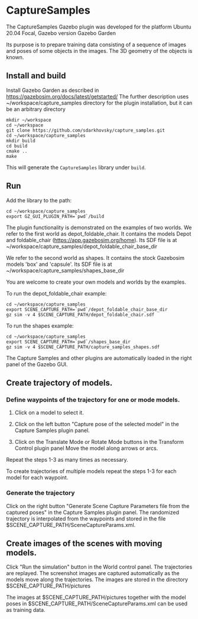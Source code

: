 # CaptureSamples

The CaptureSamples Gazebo plugin was developed for the platform Ubuntu 20.04 Focal, 
Gazebo version Gazebo Garden

Its purpose is to prepare training data consisting of a sequence of images and
poses of some objects in the images. The 3D geometry of the objects is known.

## Install and build

Install Gazebo Garden as described in https://gazebosim.org/docs/latest/getstarted/
The further description uses ~/workspace/capture_samples directory for the plugin 
installation, but it can be an arbitrary directory 

~~~
mkdir ~/workspace
cd ~/workspace
git clone https://github.com/sdarkhovsky/capture_samples.git
cd ~/workspace/capture_samples
mkdir build
cd build
cmake ..
make
~~~

This will generate the `CaptureSamples` library under `build`.

## Run

Add the library to the path:
~~~
cd ~/workspace/capture_samples
export GZ_GUI_PLUGIN_PATH=`pwd`/build
~~~

The plugin functionality is demonstrated on the examples of two worlds.
We refer to the first world as depot_foldable_chair. It contains the models Depot and 
foldable_chair (https://app.gazebosim.org/home). Its SDF file is at
~/workspace/capture_samples/depot_foldable_chair_base_dir

We refer to the second world as shapes. It contains the stock Gazebosim models 'box' 
and 'capsule'. Its SDF file is at ~/workspace/capture_samples/shapes_base_dir

You are welcome to create your own models and worlds by the examples. 


To run the depot_foldable_chair example:
~~~
cd ~/workspace/capture_samples
export SCENE_CAPTURE_PATH=`pwd`/depot_foldable_chair_base_dir
gz sim -v 4 $SCENE_CAPTURE_PATH/depot_foldable_chair.sdf
~~~

To run the shapes example:
~~~
cd ~/workspace/capture_samples
export SCENE_CAPTURE_PATH=`pwd`/shapes_base_dir
gz sim -v 4 $SCENE_CAPTURE_PATH/capture_samples_shapes.sdf
~~~

The Capture Samples and other plugins are automatically loaded in the right panel
of the Gazebo GUI.

## Create trajectory of models. 

### Define waypoints of the trajectory for one or mode models.

1. Click on a model to select it.

2. Click on the left button "Capture pose of the selected model" in the Capture Samples
plugin panel.

3. Click on the Translate Mode or Rotate Mode buttons in the Transform Control plugin panel
Move the model along arrows or arcs.

Repeat the steps 1-3 as many times as necessary.

To create trajectories of multiple models repeat the steps 1-3 for each model for each
waypoint.

### Generate the trajectory

Click on the right button "Generate Scene Capture Parameters file from the captured poses"
in the Capture Samples plugin panel.
The randomized trajectory is interpolated from the waypoints and stored in the file
$SCENE_CAPTURE_PATH/SceneCaptureParams.xml.

## Create images of the scenes with moving models. 

Click "Run the simulation" button in the World control panel.
The trajectories are replayed. The screenshot images are captured automatically
as the models move along the trajectories.
The images are stored in the directory $SCENE_CAPTURE_PATH/pictures

The images at $SCENE_CAPTURE_PATH/pictures together with the model poses
in $SCENE_CAPTURE_PATH/SceneCaptureParams.xml can be used as training data.
